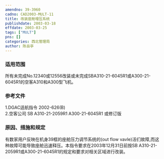 ```yaml
---
amendno: 39-3960  
cadno: CAD2003-MULT-11  
title: 改装座舱增压系统  
publishdate: 2003-03-18  
effdate: 2003-03-25  
tags: ["MULT"]  
pns: []  
categories: 西北管理局  
author: 陈岳亭  
---
```

  
### 适用范围  
所有未完成No.12340或12556改装或未完成SBA310-21-6045R1或A300-21-6045R1的空客A310和A300型飞机。  
  
<!--more-->  
### 参考文件  
1.DGAC适航指令 2002-626(B)  
    2.空客公司 SB A310-21-2059R1 A300-21-6045R1 或修订版  
  
### 原因、措施和规定  
有数家用户反映在机身39框的座舱压力调节系统的(out flow vavle)活们故障,而这种故障可能导致座舱迅速释压。本指令要求在2003年12月31日前按SB A310-21-2059R1或A300-21-6045R1的规定和要求对相关区域进行改装。  
